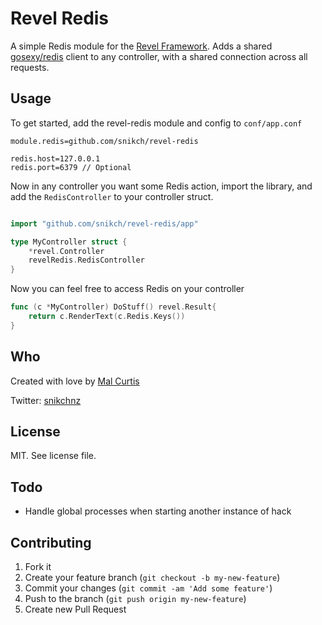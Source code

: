 
# Revel Redis
A simple Redis module for the [Revel Framework](http://robfig.github.io/revel/). Adds a shared [gosexy/redis](https://github.com/gosexy/redis) client to any controller, with a shared connection across all requests.

## Usage

To get started, add the revel-redis module and config to `conf/app.conf`

```
module.redis=github.com/snikch/revel-redis

redis.host=127.0.0.1
redis.port=6379 // Optional
```

Now in any controller you want some Redis action, import the library, and add the `RedisController` to your controller struct.

```go

import "github.com/snikch/revel-redis/app"

type MyController struct {
	*revel.Controller
	revelRedis.RedisController
}
```

Now you can feel free to access Redis on your controller

```go
func (c *MyController) DoStuff() revel.Result{
	return c.RenderText(c.Redis.Keys())
}
```

## Who

Created with love by [Mal Curtis](http://github.com/snikch)

Twitter: [snikchnz](http://twitter.com/snikchnz)

## License

MIT. See license file.

## Todo

*  Handle global processes when starting another instance of hack


## Contributing

1. Fork it
2. Create your feature branch (`git checkout -b my-new-feature`)
3. Commit your changes (`git commit -am 'Add some feature'`)
4. Push to the branch (`git push origin my-new-feature`)
5. Create new Pull Request